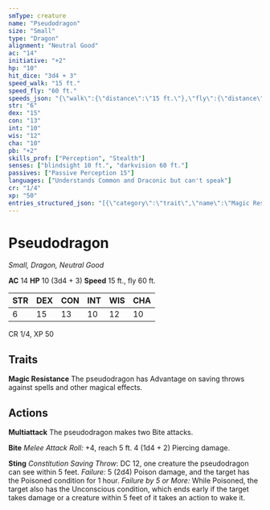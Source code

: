 ```yaml
---
smType: creature
name: "Pseudodragon"
size: "Small"
type: "Dragon"
alignment: "Neutral Good"
ac: "14"
initiative: "+2"
hp: "10"
hit_dice: "3d4 + 3"
speed_walk: "15 ft."
speed_fly: "60 ft."
speeds_json: "{\"walk\":{\"distance\":\"15 ft.\"},\"fly\":{\"distance\":\"60 ft.\"}}"
str: "6"
dex: "15"
con: "13"
int: "10"
wis: "12"
cha: "10"
pb: "+2"
skills_prof: ["Perception", "Stealth"]
senses: ["blindsight 10 ft.", "darkvision 60 ft."]
passives: ["Passive Perception 15"]
languages: ["Understands Common and Draconic but can't speak"]
cr: "1/4"
xp: "50"
entries_structured_json: "[{\"category\":\"trait\",\"name\":\"Magic Resistance\",\"text\":\"The pseudodragon has Advantage on saving throws against spells and other magical effects.\"},{\"category\":\"action\",\"name\":\"Multiattack\",\"text\":\"The pseudodragon makes two Bite attacks.\"},{\"category\":\"action\",\"name\":\"Bite\",\"text\":\"*Melee Attack Roll:* +4, reach 5 ft. 4 (1d4 + 2) Piercing damage.\",\"kind\":\"Melee Attack Roll\",\"to_hit\":\"+4\",\"range\":\"5 ft\",\"damage\":\"4 (1d4 + 2) Piercing\"},{\"category\":\"action\",\"name\":\"Sting\",\"text\":\"*Constitution Saving Throw*: DC 12, one creature the pseudodragon can see within 5 feet. *Failure:*  5 (2d4) Poison damage, and the target has the Poisoned condition for 1 hour. *Failure by 5 or More:* While Poisoned, the target also has the Unconscious condition, which ends early if the target takes damage or a creature within 5 feet of it takes an action to wake it.\",\"target\":\"one creature\",\"damage\":\"5 (2d4) Poison\",\"save_ability\":\"CON\",\"save_dc\":12}]"
---
```


# Pseudodragon
*Small, Dragon, Neutral Good*

**AC** 14
**HP** 10 (3d4 + 3)
**Speed** 15 ft., fly 60 ft.

| STR | DEX | CON | INT | WIS | CHA |
| --- | --- | --- | --- | --- | --- |
| 6 | 15 | 13 | 10 | 12 | 10 |

CR 1/4, XP 50

## Traits

**Magic Resistance**
The pseudodragon has Advantage on saving throws against spells and other magical effects.

## Actions

**Multiattack**
The pseudodragon makes two Bite attacks.

**Bite**
*Melee Attack Roll:* +4, reach 5 ft. 4 (1d4 + 2) Piercing damage.

**Sting**
*Constitution Saving Throw*: DC 12, one creature the pseudodragon can see within 5 feet. *Failure:*  5 (2d4) Poison damage, and the target has the Poisoned condition for 1 hour. *Failure by 5 or More:* While Poisoned, the target also has the Unconscious condition, which ends early if the target takes damage or a creature within 5 feet of it takes an action to wake it.
